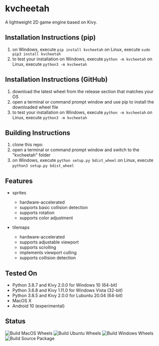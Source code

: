 # kvcheetah
A lightweight 2D game engine based on Kivy.


Installation Instructions (pip)
-------------------------------
1. on Windows, execute ```pip install kvcheetah```
   on Linux, execute ```sudo pip3 install kvcheetah```
2. to test your installation on Windows, execute ```python -m kvcheetah```
   on Linux, execute ```python3 -m kvcheetah```


Installation Instructions (GitHub)
----------------------------------
1. download the latest wheel from the release section that matches your OS
2. open a terminal or command prompt window and use pip to install the downloaded
wheel file
3. to test your installation on Windows, execute ```python -m kvcheetah```
   on Linux, execute ```python3 -m kvcheetah```


Building Instructions
---------------------
1. clone this repo
2. open a terminal or command prompt window and switch to the "kvcheetah" folder
3. on Windows, execute ```python setup.py bdist_wheel```
   on Linux, execute ```python3 setup.py bdist_wheel```


Features
--------
* sprites
    * hardware-accelerated
    * supports basic collision detection
    * supports rotation
    * supports color adjustment

* tilemaps
    * hardware-accelerated
    * supports adjustable viewport
    * supports scrolling
    * implements viewport culling
    * supports collision detection


Tested On
---------
* Python 3.8.7 and Kivy 2.0.0 for Windows 10 (64-bit)
* Python 3.6.8 and Kivy 1.11.0 for Windows Vista (32-bit)
* Python 3.8.5 and Kivy 2.0.0 for Lubuntu 20.04 (64-bit)
* MacOS X
* Android 10 (experimental)


Status
------
![Build MacOS Wheels](https://github.com/Cybermals/kvcheetah/workflows/Build%20MacOS%20Wheels/badge.svg?branch=main)
![Build Ubuntu Wheels](https://github.com/Cybermals/kvcheetah/workflows/Build%20Ubuntu%20Wheels/badge.svg?branch=main)
![Build Windows Wheels](https://github.com/Cybermals/kvcheetah/workflows/Build%20Windows%20Wheels/badge.svg?branch=main)
![Build Source Package](https://github.com/Cybermals/kvcheetah/workflows/Build%20Source%20Package/badge.svg?branch=main)
